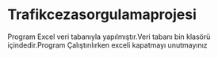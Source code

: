 # Trafikcezasorgulamaprojesi
Program Excel veri tabanıyla yapılmıştır.Veri tabanı bin klasörü içindedir.Program Çalıştırılırken exceli kapatmayı unutmayınız
